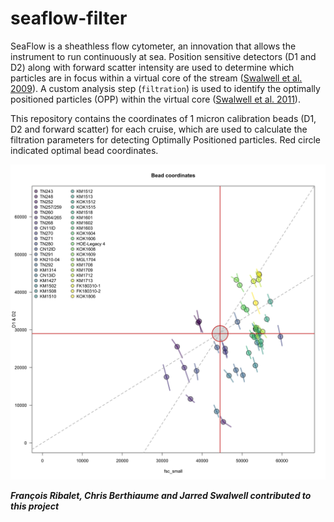 # seaflow-filter

SeaFlow is a sheathless flow cytometer, an innovation that allows the instrument to run continuously at sea.  Position sensitive detectors (D1 and D2) along with forward scatter intensity are used to determine which particles are in focus within a virtual core of the stream ([Swalwell et al. 2009](https://doi.org/10.1002/cyto.a.20792)).  A custom analysis step (`filtration`) is used to identify the optimally positioned particles (OPP) within the virtual core ([Swalwell et al. 2011](https://doi.org/10.4319/lom.2011.9.466 )).

This repository contains the coordinates of 1 micron calibration beads (D1, D2 and forward scatter) for each cruise, which are used to calculate the filtration parameters for detecting Optimally Positioned particles. Red circle indicated optimal bead coordinates.

![alt text](ALL-filterparams.png "Coordinates of 1 micron beads (D1, D2 and fsc_small) for each cruise")

***François Ribalet, Chris Berthiaume and Jarred Swalwell contributed to this project***
